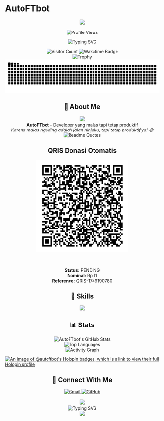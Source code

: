 # AutoFTbot
<p align="center">
  <img src="https://capsule-render.vercel.app/api?type=waving&amp;color=7A92B8&amp;height=200&amp;section=header&text=AutoFTbot&fontSize=90&animation=fadeIn&fontAlignY=35&desc=Malas%20Ngoding%20Adalah%20Jalan%20Ninjaku&descAlignY=55&descAlign=50&descSize=25&fontColor=ffffff&descColor=ffffff&customColorList=7A92B8" />
</p>

<div align="center">
  <img src="https://profile-counter.glitch.me/AutoFTbot/count.svg" alt="Profile Views" />
</div>

<p align="center">
  <img src="https://readme-typing-svg.herokuapp.com?font=JetBrains+Mono&weight=600&size=30&duration=3000&pause=1000&color=7A92B8&center=true&vCenter=true&width=435&lines=JUMLAH+ORANG+GABUT;MAU+NGAPAIN;SI+BANG" alt="Typing SVG" />
</p>

<div align="center">
  <img src="https://komarev.com/ghpvc/?username=AutoFTbot&label=Visitor&color=7A92B8&style=for-the-badge" alt="Visitor Count" />
  <img src="https://wakatime.com/badge/user/eebb3dd8-d9b2-40de-9b88-6fd6cac99dbc.svg?style=for-the-badge" alt="Wakatime Badge" />
</div>

<div align="center">
  <img src="https://github-profile-trophy.vercel.app/?username=AutoFTbot&theme=radical&no-frame=true&row=1&column=7" alt="Trophy" />
</div>

<div align="center">
  <img src="https://github.com/AutoFTbot/AutoFTbot/blob/output/github-contribution-grid-snake-dark.svg" alt="Snake animation" />
</div>

<h2 align="center">👋 About Me</h2>

<div align="center">
  <img src="https://media.giphy.com/media/L1R1tvI9svkIWwpVYr/giphy.gif" width="200" />
  <br>
  <strong>AutoFTbot</strong> - Developer yang malas tapi tetap produktif
  <br>
  <i>Karena malas ngoding adalah jalan ninjaku, tapi tetap produktif ya! 😉</i>
</div>

<div align="center">
  <img src="https://quotes-github-readme.vercel.app/api?type=horizontal&theme=radical" alt="Readme Quotes" />
</div>

<!-- QRIS_START -->
<!-- QRIS_START -->
<div align="center">

<h2>QRIS Donasi Otomatis</h2>

<img src="qris.png" alt="QRIS" width="300" />

<br><br>
<strong>Status:</strong> PENDING  
<strong>Nominal:</strong> Rp 11  
<strong>Reference:</strong> QRIS-1749190780

</div>
<!-- QRIS_END -->
<!-- QRIS_END -->
<!-- QRIS_END -->
<!-- QRIS_END -->

<h2 align="center">🎯 Skills</h2>

<div align="center">
  <img src="https://skillicons.dev/icons?i=python,javascript,react,nodejs,html,css,git" />
</div>

<h2 align="center">📊 Stats</h2>

<div align="center">
  <img src="https://github-readme-stats.vercel.app/api?username=AutoFTbot&show_icons=true&theme=radical&hide_border=true&bg_color=20232a&icon_color=ff0000&title_color=7A92B8&text_color=ffffff&ring_color=ff0000" alt="AutoFTbot's GitHub Stats" />
</div>

<div align="center">
  <img src="https://github-readme-stats.vercel.app/api/top-langs/?username=AutoFTbot&layout=donut&theme=radical&hide_border=true&bg_color=20232a&title_color=7A92B8&text_color=ffffff" alt="Top Languages" />
</div>

<div align="center">
  <img src="https://github-readme-activity-graph.vercel.app/graph?username=AutoFTbot&theme=redical&hide_border=true&bg_color=20232a&color=ff0000&line=ff0000&point=ff0000&area=true&hide_title=true&area_color=ff000033" alt="Activity Graph" />
</div>

[![An image of @autoftbot's Holopin badges, which is a link to view their full Holopin profile](https://holopin.me/autoftbot)](https://holopin.io/@autoftbot)

<h2 align="center">🤝 Connect With Me</h2>

<div align="center">
  <a href="mailto:autoftbot.dev@gmail.com">
    <img src="https://img.shields.io/badge/Gmail-D14836?style=for-the-badge&logo=gmail&logoColor=white" alt="Gmail" />
  </a>
  <a href="https://github.com/AutoFTbot/AutoFTbot/issues">
    <img src="https://img.shields.io/badge/GitHub-100000?style=for-the-badge&logo=github&logoColor=white" alt="GitHub" />
  </a>
</div>

<br>

<div align="center">
  <img src="https://media.giphy.com/media/M9gbBd9nbDrOTu1Mqx/giphy.gif" width="100">
</div>

<div align="center">
  <img src="https://readme-typing-svg.herokuapp.com?font=JetBrains+Mono&weight=500&size=25&pause=1000&color=7A92B8&center=true&vCenter=true&width=435&lines=KEEP+CALM+AND+BE+LAZY;TAPI+TETAP+PRODUKTIF" alt="Typing SVG" />
</div>

<div align="center">
  <img src="https://capsule-render.vercel.app/api?type=waving&color=7A92B8&height=120&section=footer&text=Made%20with%20❤️%20by%20AutoFTbot&fontSize=20&fontColor=ffffff&animation=twinkling&descSize=25&fontAlignY=80" />
</div>
